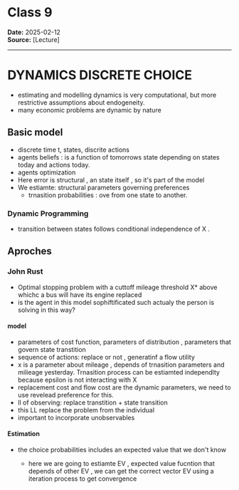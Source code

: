 # Class 9
**Date:** 2025-02-12  
**Source:** [Lecture]  

---

# DYNAMICS DISCRETE CHOICE
- estimating and modelling dynamics is very computational, but more restrictive assumptions about endogeneity.
- many economic problems are dynamic by nature 
## Basic model
- discrete time t, states, discrite actions 
- agents beliefs : is a function of tomorrows state depending on states today and actions today. 
- agents optimization 
- Here error is structural  , an state itself , so it's part of the model 
- We estiamte: structural parameters governing preferences
    -   trnasition probabilities : ove from one state to another. 

### Dynamic Programming 
- transition between states follows conditional independence of X . 
## Aproches 
### John Rust 
- Optimal stopping problem with a cuttoff mileage threshold X* above whichc a bus will have its engine replaced
- is the agent in this model sophiftificated such actualy the person is solving in this way? 
#### model 
- parameters of cost function, parameters of distribution , parameters that govern state transtition 
- sequence of actions: replace or not , generatinf a flow utility 
- x is a parameter about mileage , depends of trnasition parameters and milieage yesterday. Trnasition process can be estiamted independlty because epsilon is not interacting with X
- replacement cost and flow cost are the dynamic parameters, we need to use revelead preference for this. 
- ll of observing:  replace transtition + state transition
- this LL replace the problem from the individual 
- important to incorporate unobservables 
#### Estimation
- the choice probabilities includes an expected value that we don't know 

    -  here we are going to estiamte EV , expected value fucntion that depends of other EV , we can get the correct vector EV using a iteration process to get convergence 
    

